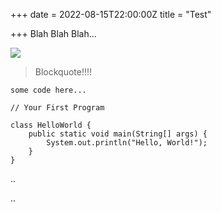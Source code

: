 +++
date = 2022-08-15T22:00:00Z
title = "Test"

+++
Blah Blah Blah...

![](/HelmUpgradeBot.github.io/uploads/hugo_logo_h_3-copy.png)

> Blockquote!!!!

`some code here...`

    // Your First Program
    
    class HelloWorld {
        public static void main(String[] args) {
            System.out.println("Hello, World!"); 
        }
    }

..

..